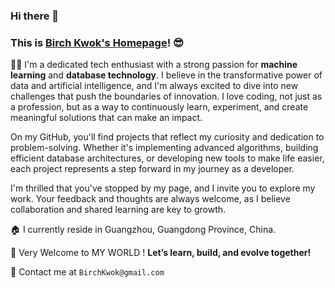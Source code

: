 ### Hi there 👋  
### This is [Birch Kwok's Homepage](https://birchkwok.github.io)! 😎


👨‍💻 I'm a dedicated tech enthusiast with a strong passion for **machine learning** and **database technology**.
I believe in the transformative power of data and artificial intelligence, and I'm always excited to dive into new challenges that push the boundaries of innovation.
I love coding, not just as a profession, but as a way to continuously learn, experiment, and create meaningful solutions that can make an impact.

On my GitHub, you'll find projects that reflect my curiosity and dedication to problem-solving.
Whether it's implementing advanced algorithms, building efficient database architectures, or developing new tools to make life easier, each project represents a step forward in my journey as a developer.

I'm thrilled that you've stopped by my page, and I invite you to explore my work.
Your feedback and thoughts are always welcome, as I believe collaboration and shared learning are key to growth.

🏠 I currently reside in Guangzhou, Guangdong Province, China.

👏 Very Welcome to MY WORLD ! **Let’s learn, build, and evolve together!**

📧 Contact me at `BirchKwok@gmail.com`


